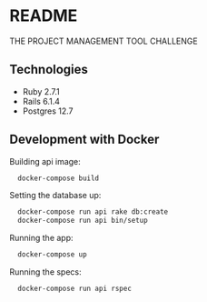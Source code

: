 # README

THE PROJECT MANAGEMENT TOOL CHALLENGE

## Technologies

* Ruby 2.7.1
* Rails 6.1.4
* Postgres 12.7

## Development with Docker

Building api image:
```sh
  docker-compose build
```

Setting the database up:
```sh
  docker-compose run api rake db:create
  docker-compose run api bin/setup
```

Running the app:
```sh
  docker-compose up
```

Running the specs:
```sh
  docker-compose run api rspec
```

